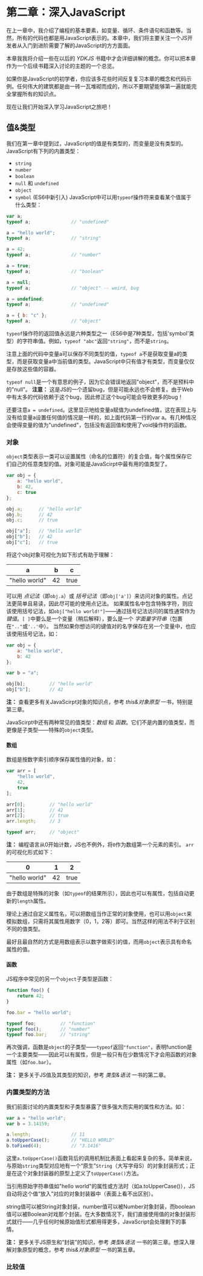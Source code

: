 # 第二章：深入JavaScript

在上一章中，我介绍了编程的基本要素，如变量、循环、条件语句和函数等。当然，所有的代码也都是用JavaScript表示的。本章中，我们将主要关注一个JS开发者从入门到进阶需要了解的JavaScript的方方面面。

本章我我将介绍一些在以后的 *YDKJS* 书籍中才会详细讲解的概念。你可以把本章作为一个后续书籍深入讨论的主题的一个总览。

如果你是JavaScript的初学者，你应该多花些时间反复复习本章的概念和代码示例。任何伟大的建筑都是由一砖一瓦堆砌而成的，所以不要期望能够第一遍就能完全掌握所有的知识点。

现在让我们开始深入学习JavaScript之旅吧！

## 值&类型
我们在第一章中提到过，JavaScript的值是有类型的，而变量是没有类型的。JavaScript有下列的内置类型：
* `string`
* `number`
* `boolean`
* `null` 和 `undefined`
* `object`
* `symbol` (ES6中新引入)
JavaScript中可以用`typeof`操作符来查看某个值属于什么类型：
```js
var a;
typeof a;				// "undefined"

a = "hello world";
typeof a;				// "string"

a = 42;
typeof a;				// "number"

a = true;
typeof a;				// "boolean"

a = null;
typeof a;				// "object" -- weird, bug

a = undefined;
typeof a;				// "undefined"

a = { b: "c" };
typeof a;				// "object"
```
`typeof`操作符的返回值永远是六种类型之一（ES6中是7种类型，包括'symbol'类型）的字符串值。例如，`typeof "abc"`返回`"string"`，而不是`string`。

注意上面的代码中变量a可以保存不同类型的值，`typeof a`不是获取变量a的类型，而是获取变量a中当前值的类型。JavaScript中只有值才有类型，而变量仅仅是存放这些值的容器。

`typeof null`是一个有意思的例子，因为它会错误地返回"object"，而不是预料中的"null"。
**注意：** 这是JS的一个遗留bug，但是可能永远也不会修复。由于Web中有太多的代码依赖于这个bug，因此修正这个bug可能会导致更多的bug！

还要注意`a = undefined`。这里显示地给变量a赋值为undefined值，这在表现上与没有给变量a设置任何值的情况是一样的，如上面代码第一行的var a。有几种情况会使得变量的值为"undefined"，包括没有返回值和使用了void操作符的函数。

### 对象
`object`类型表示一类可以设置属性（命名的位置符）的复合值，每个属性保存它们自己的任意类型的值。对象可能是JavaScirpt中最有用的值类型了。
```js
var obj = {
	a: "hello world",
	b: 42,
	c: true
};

obj.a;		// "hello world"
obj.b;		// 42
obj.c;		// true

obj["a"];	// "hello world"
obj["b"];	// 42
obj["c"];	// true
```
将这个obj对象可视化为如下形式有助于理解：

|a             |b   |c     |
|:------------:|:--:|:----:|
|"hello world" | 42 | true |
可以用 *点记法*（即`obj.a`）或 *括号记法*（即`obj['a']`）来访问对象的属性。点记法更简单且易读，因此尽可能的使用点记法。
如果属性名中包含特殊字符，则应该使用括号记法，如`obj["hello world!"]`——通过括号记法访问的属性通常作为 *键值*。`[ ]`中要么是一个变量（稍后解释），要么是一个 *字面量字符串*（包裹在`".."`或`'..'`中）。
当然如果你想访问的键值对的名字保存在另一个变量中，也应该使用括号记法，如：
```js
var obj = {
	a: "hello world",
	b: 42
};

var b = "a";

obj[b];			// "hello world"
obj["b"];		// 42
```
**注：** 查看更多有关JavaScirpt对象的知识点，参考 *this&对象原型* 一书，特别是第三章。

JavaScirpt中还有两种常见的值类型：*数组* 和 *函数*。它们不是内置的值类型，而更像是子类型——特殊的`object`类型。

#### 数组
数组是按数字索引顺序保存属性值的对象，如：
```js
var arr = [
	"hello world",
	42,
	true
];

arr[0];			// "hello world"
arr[1];			// 42
arr[2];			// true
arr.length;		// 3

typeof arr;		// "object"
```
**注：** 编程语言从0开始计数，JS也不例外，将`0`作为数组第一个元素的索引。
`arr`的可视化形式如下：

|0             |1   |2     |
|:------------:|:--:|:----:|
|"hello world" | 42 | true |
由于数组是特殊的对象（如`typeof`的结果所示），因此也可以有属性，包括自动更新的`length`属性。

理论上通过自定义属性名，可以把数组当作正常的对象使用，也可以用`object`来模拟数组，只需将其属性用数字（0，1，2等）即可。当然这样的用法不利于区别不同的值类型。

最好且最自然的方式是用数组表示以数字做索引的值，而用`object`表示具有命名属性的值。

#### 函数
JS程序中常见的另一个`object`子类型是函数：
```js
function foo() {
	return 42;
}

foo.bar = "hello world";

typeof foo;			// "function"
typeof foo();		// "number"
typeof foo.bar;		// "string"
```
再次强调，函数是`object`的子类型——`typeof`返回`"function"`，表明function是一个主要类型——因此可以有属性，但是一般只有在少数情况下才会用函数的对象属性（如`foo.bar`）。

**注：** 更多关于JS值及其类型的知识，参考 *类型&语法* 一书的第二章。

### 内置类型的方法
我们前面讨论的内置类型和子类型暴露了很多强大而实用的属性和方法。如：
```js
var a = "hello world";
var b = 3.14159;

a.length;               // 11
a.toUpperCase();        // "HELLO WORLD"
b.toFixed(4);           // "3.1416"
```
这里`a.toUpperCase()`函数背后的调用机制比表面上看起来复杂的多。简单来说，与原始`string`类型对应地有一个“原生”`String`（大写字母S）的对象封装形式；正是在这个对象封装器的原型上定义了`toUpperCase()`方法。

当引用原始字符串值如"hello world"的属性或方法时（如a.toUpperCase()），JS自动将这个值“放入”对应的对象封装器中（表面上看不出区别）。

string值可以被String对象封装，number值可以被Number对象封装，而boolean值可以被Boolean对戏那个封装。在大多数情况下，我们直接使用值的对象封装形式就行——几乎任何时候原始值形式都用得更多，JavaScript会处理剩下的事情。

**注：** 更多关于JS原生和“封装”的知识，参考 *类型&语法* 一书的第三章。想深入理解对象原型的概念，参考 *this&对象原型* 一书的第五章。

### 比较值











